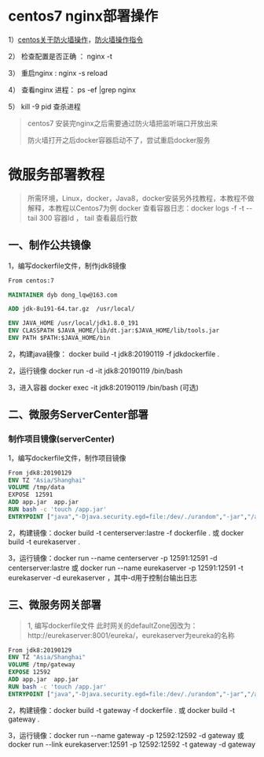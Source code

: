 # centos7 nginx部署操作

1）[centos关于防火墙操作](<https://www.cnblogs.com/kccdzz/p/8110143.html>)，[防火墙操作指令](<https://www.cnblogs.com/hubing/p/6058932.html>)

2） 检查配置是否正确 ：  nginx -t

3） 重启nginx  :   nginx -s reload

4） 查看nginx 进程： ps -ef |grep nginx

5） kill -9 pid 查杀进程	

> centos7 安装完nginx之后需要通过防火墙把监听端口开放出来
>
> 防火墙打开之后docker容器启动不了，尝试重启docker服务

# 微服务部署教程

>  所需环境，Linux，docker，Java8，docker安装另外找教程，本教程不做解释，本教程以Centos7为例
>  docker 查看容器日志：docker logs -f -t --tail 300 容器Id   ， tail 查看最后行数

## 一、制作公共镜像

1，编写dockerfile文件，制作jdk8镜像

```dockerfile
From centos:7

MAINTAINER dyb dong_lqw@163.com

ADD jdk-8u191-64.tar.gz  /usr/local/

ENV JAVA_HOME /usr/local/jdk1.8.0_191
ENV CLASSPATH $JAVA_HOME/lib/dt.jar:$JAVA_HOME/lib/tools.jar
ENV PATH $PATH:$JAVA_HOME/bin
```

2，构建java镜像： docker build -t jdk8:20190119  -f jdkdockerfile .

2，运行镜像 docker run -d -it jdk8:20190119 /bin/bash 

3，进入容器 docker exec -it jdk8:20190119 /bin/bash (可选)



##  二、微服务ServerCenter部署

### 制作项目镜像(serverCenter)

1，编写dockerfile文件，制作项目镜像

```dockerfile
From jdk8:20190129
ENV TZ "Asia/Shanghai"
VOLUME /tmp/data
EXPOSE　12591
ADD app.jar  app.jar
RUN bash -c 'touch /app.jar'
ENTRYPOINT ["java","-Djava.security.egd=file:/dev/./urandom","-jar","/app.jar"]
```

2，构建镜像：docker build -t centerserver:lastre -f dockerfile . 或 docker build -t eurekaserver  .

3，运行镜像：docker run --name centerserver -p 12591:12591 -d centerserver:lastre 或 docker run --name eurekaserver -p 12591:12591 -t eurekaserver  -d eurekaserver ，其中-d用于控制台输出日志



## 三、微服务网关部署



> 1, 编写dockerfile文件
>  此时网关的defaultZone因改为： http://eurekaserver:8001/eureka/，eurekaserver为eureka的名称

~~~ dockerfile
From jdk8:20190129
ENV TZ "Asia/Shanghai"
VOLUME /tmp/gateway
EXPOSE 12592 
ADD app.jar  app.jar
RUN bash -c 'touch /app.jar'
ENTRYPOINT ["java","-Djava.security.egd=file:/dev/./urandom","-jar","/app.jar"]
~~~

2，构建镜像：docker build -t gateway -f dockerfile . 或  docker build -t gateway  .

3，运行镜像：docker run --name gateway -p 12592:12592 -d gateway  或  docker run --link eurekaserver:12591 -p 12592:12592 -t gateway -d gateway
